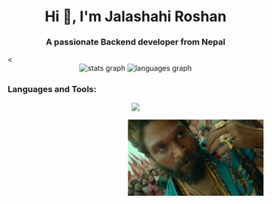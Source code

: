 <h1 align="center">Hi 👋, I'm Jalashahi Roshan</h1>
<h3 align="center">A passionate Backend developer from Nepal</h3> <

<div align="center">
  <img src="https://github-readme-stats.vercel.app/api?username=RoshanJalashahi&hide_title=false&hide_rank=false&show_icons=true&include_all_commits=true&count_private=true&disable_animations=false&theme=dracula&locale=en&hide_border=false" height="150" alt="stats graph"  />
  <img src="https://github-readme-stats.vercel.app/api/top-langs?username=RoshanJalashahi&locale=en&hide_title=false&layout=compact&card_width=320&langs_count=5&theme=dracula&hide_border=false" height="150" alt="languages graph"  />
</div>


<div align="left">
<h3 align="left">Languages and Tools:</h3> <p align="center"> <a href="https://skillicons.dev"> <img src="https://skillicons.dev/icons?i=html,css,nodejs,laravel,php,postgres,django,mongodb,mysql,sqlite,python,git,c,cpp,docker,postman," /> </a> </p>
</div>


<img align="right" height="150" src="giphy.webp"  />

